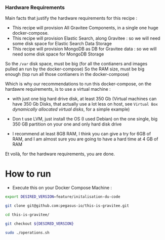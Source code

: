 ### Hardware Requirements 

Main facts that justify the hardware requirements for this recipe : 
* This recipe will provision All Gravitee Components, in a single one huge docker-compose.
* This recipe will provision Elastic Search, along Gravitee : so we will need some disk space for Elastic Search Data Storage
* This recipe will provision MongoDB as DB for Gravitee data : so we will need some disk space for MongoDB Storage

So the `/var` disk space, must be big (for all the contianers and images pulled an run by the docker-compose)
So the RAM size, must be big enough (top run all those contianers in the docker-compose)

Which is why our recommendations to run this docker-compose, on the hardawre requirements, is to use a virtual machine : 

* with just one big hard drive disk, at least 350 Gb (Virtual machines can have 350 Gb Disks, that actually use a lot less on host, see `Virtual Box` _dynamically allocated virtual disks_, for a simple example)
* Don t use LVM, just install the OS (I used Debian) on the one single, big 350 GB partition on your one and only hard disk drive

* I recommend at least 8GB RAM, I think you can give a try for 6GB of RAM, and I am almost sure you are going to have a hard time at 4 GB of RAM

Et voilà, for the hardware requirements, you are done.

# How to run

* Execute this on your Docker Compose Machine : 

```bash 
export DESIRED_VERSION=feature/initalisation-du-code

git clone git@github.com:pegasus-io/this-is-gravitee.git

cd this-is-gravitee/

git checkout ${DESIRED_VERSION} 

sudo ./operations.sh 

```


